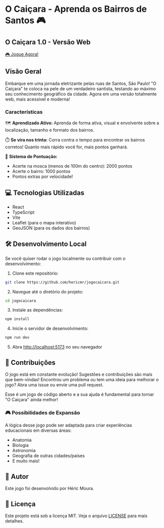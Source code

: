 # O Caiçara - Aprenda os Bairros de Santos 🎮

## O Caiçara 1.0 - Versão Web

[🎮 Jogue Agora!](https://hericmr.github.io/jogocaicara/)

## Visão Geral

Embarque em uma jornada eletrizante pelas ruas de Santos, São Paulo! "O Caiçara" te coloca na pele de um verdadeiro santista, testando ao máximo seu conhecimento geográfico da cidade. Agora em uma versão totalmente web, mais acessível e moderna!

### Características

🗺️ **Aprendizado Ativo:** Aprenda de forma ativa, visual e envolvente sobre a localização, tamanho e formato dos bairros.

⏱️ **Se vira nos trinta:** Corra contra o tempo para encontrar os bairros corretos! Quanto mais rápido você for, mais pontos ganhará.

🎯 **Sistema de Pontuação:** 
- Acerte na mosca (menos de 100m do centro): 2000 pontos
- Acerte o bairro: 1000 pontos
- Pontos extras por velocidade!

## 💻 Tecnologias Utilizadas

- React
- TypeScript
- Vite
- Leaflet (para o mapa interativo)
- GeoJSON (para os dados dos bairros)

## 🛠️ Desenvolvimento Local

Se você quiser rodar o jogo localmente ou contribuir com o desenvolvimento:

1. Clone este repositório:
```bash
git clone https://github.com/hericmr/jogocaicara.git
```

2. Navegue até o diretório do projeto:
```bash
cd jogocaicara
```

3. Instale as dependências:
```bash
npm install
```

4. Inicie o servidor de desenvolvimento:
```bash
npm run dev
```

5. Abra [http://localhost:5173](http://localhost:5173) no seu navegador

## 🤝 Contribuições

O jogo está em constante evolução! Sugestões e contribuições são mais que bem-vindas! Encontrou um problema ou tem uma ideia para melhorar o jogo? Abra uma issue ou envie uma pull request.

Esse é um jogo de código aberto e a sua ajuda é fundamental para tornar "O Caiçara" ainda melhor!

### 🎮 Possibilidades de Expansão

A lógica desse jogo pode ser adaptada para criar experiências educacionais em diversas áreas:
- Anatomia
- Biologia
- Astronomia
- Geografia de outras cidades/países
- E muito mais!

## 👤 Autor

Este jogo foi desenvolvido por Héric Moura.

## 📝 Licença

Este projeto está sob a licença MIT. Veja o arquivo [LICENSE](LICENSE) para mais detalhes.
